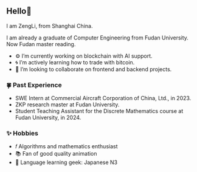 ## Hello👋

I am ZengLi, from Shanghai China.

I am already a graduate of Computer Engineering from Fudan University. Now Fudan master reading.

- ⚙️ I’m currently working on blockchain with AI support.
- 🌀 I’m actively learning how to trade with bitcoin.
- 👯 I’m looking to collaborate on frontend and backend projects.

### 🍀 Past Experience

- SWE Intern at Commercial Aircraft Corporation of China, Ltd., in 2023.
- ZKP research master at Fudan University.
- Student Teaching Assistant for the Discrete Mathematics course at Fudan University, in 2024.

### ✨ Hobbies

- 𝑓 Algorithms and mathematics enthusiast
- 📚 Fan of good quality animation
- 💬 Language learning geek: Japanese N3
